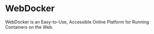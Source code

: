 # WebDocker

WebDocker is an Easy-to-Use, Accessible Online Platform for Running Containers on the Web.
